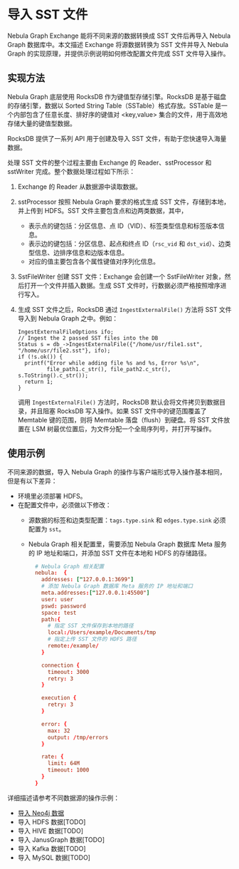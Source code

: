 # 导入 SST 文件

Nebula Graph Exchange 能将不同来源的数据转换成 SST 文件后再导入 Nebula Graph 数据库中。本文描述 Exchange 将源数据转换为 SST 文件并导入 Nebula Graph 的实现原理，并提供示例说明如何修改配置文件完成 SST 文件导入操作。

## 实现方法

Nebula Graph 底层使用 RocksDB 作为键值型存储引擎。RocksDB 是基于磁盘的存储引擎，数据以 Sorted String Table（SSTable）格式存放。SSTable 是一个内部包含了任意长度、排好序的键值对 &lt;key,value&gt; 集合的文件，用于高效地存储大量的键值型数据。

RocksDB 提供了一系列 API 用于创建及导入 SST 文件，有助于您快速导入海量数据。

处理 SST 文件的整个过程主要由 Exchange 的 Reader、sstProcessor 和 sstWriter 完成。整个数据处理过程如下所示：

1. Exchange 的 Reader 从数据源中读取数据。

2. sstProcessor 按照 Nebula Graph 要求的格式生成 SST 文件，存储到本地，并上传到 HDFS。SST 文件主要包含点和边两类数据，其中，

   - 表示点的键包括：分区信息、点 ID（VID）、标签类型信息和标签版本信息。
   - 表示边的键包括：分区信息、起点和终点 ID（`rsc_vid` 和 `dst_vid`）、边类型信息、边排序信息和边版本信息。
   - 对应的值主要包含各个属性键值对序列化信息。

3. SstFileWriter 创建 SST 文件：Exchange 会创建一个 SstFileWriter 对象，然后打开一个文件并插入数据。生成 SST 文件时，行数据必须严格按照增序进行写入。

4. 生成 SST 文件之后，RocksDB 通过 `IngestExternalFile()` 方法将 SST 文件导入到 Nebula Graph 之中。例如：

    ```
    IngestExternalFileOptions ifo;
    // Ingest the 2 passed SST files into the DB
    Status s = db_->IngestExternalFile({"/home/usr/file1.sst", "/home/usr/file2.sst"}, ifo);
    if (!s.ok()) {
      printf("Error while adding file %s and %s, Error %s\n",
             file_path1.c_str(), file_path2.c_str(), s.ToString().c_str());
      return 1;
    }
    ```

    调用 `IngestExternalFile()` 方法时，RocksDB 默认会将文件拷贝到数据目录，并且阻塞 RocksDB 写入操作。如果 SST 文件中的键范围覆盖了 Memtable 键的范围，则将 Memtable 落盘（flush）到硬盘。将 SST 文件放置在 LSM 树最优位置后，为文件分配一个全局序列号，并打开写操作。

## 使用示例

不同来源的数据，导入 Nebula Graph 的操作与客户端形式导入操作基本相同，但是有以下差异：

- 环境里必须部署 HDFS。
- 在配置文件中，必须做以下修改：
  - 源数据的标签和边类型配置：`tags.type.sink` 和 `edges.type.sink` 必须配置为 `sst`。
  - Nebula Graph 相关配置里，需要添加 Nebula Graph 数据库 Meta 服务的 IP 地址和端口，并添加 SST 文件在本地和 HDFS 的存储路径。
  
    ```conf
      # Nebula Graph 相关配置
      nebula:  {
        addresses: ["127.0.0.1:3699"]
        # 添加 Nebula Graph 数据库 Meta 服务的 IP 地址和端口
        meta.addresses:["127.0.0.1:45500"] 
        user: user
        pswd: password
        space: test
        path:{
          # 指定 SST 文件保存到本地的路径
          local:/Users/example/Documents/tmp
          # 指定上传 SST 文件的 HDFS 路径
          remote:/example/
        }

        connection {
          timeout: 3000
          retry: 3
        }

        execution {
          retry: 3
        }

        error: {
          max: 32
          output: /tmp/errors
        }

        rate: {
          limit: 64M
          timeout: 1000
        }
      }
    ```

详细描述请参考不同数据源的操作示例：

- [导入 Neo4j 数据](ex-ug-import-from-neo4j.md)
- 导入 HDFS 数据[TODO]
- 导入 HIVE 数据[TODO]
- 导入 JanusGraph 数据[TODO]
- 导入 Kafka 数据[TODO]
- 导入 MySQL 数据[TODO]
